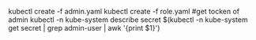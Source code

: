 kubectl create -f admin.yaml 
kubectl create -f role.yaml 
#get tocken of admin
kubectl -n kube-system describe secret $(kubectl -n kube-system get secret | grep admin-user | awk '{print $1}')
